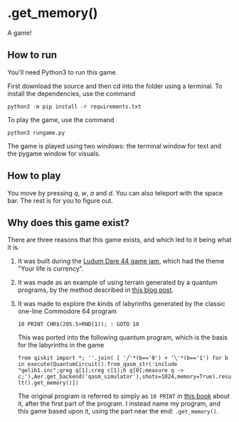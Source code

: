 # .get_memory()

A game!

## How to run

You'll need Python3 to run this game.

First download the source and then cd into the folder using a terminal. To install the dependencies, use the command

```python3 -m pip install -r requirements.txt ```

To play the game, use the command

```python3 rungame.py```

The game is played using two windows: the terminal window for text and the pygame window for visuals.

## How to play

You move by pressing *q*, *w*, *a* and *d*. You can also teleport with the space bar. The rest is for you to figure out.

## Why does this game exist?

There are three reasons that this game exists, and which led to it being what it is.

1. It was built during the [Ludum Dare 44 game jam](https://ldjam.com/events/ludum-dare/44), which had the theme "Your life is currency".

2. It was made as an example of using terrain generated by a quantum programs, by the method described in [this blog post](https://medium.com/qiskit/creating-infinite-worlds-with-quantum-computing-5e998e6d21c2).

3. It was made to explore the kinds of labyrinths generated by the classic one-line Commodore 64 program

   ```10 PRINT CHR$(205.5+RND(1)); : GOTO 10```
   
   This was ported into the following quantum program, which is the basis for the labyrinths in the game
   
   ```from qiskit import *; ''.join( [ '╱'*(b=='0') + '╲'*(b=='1') for b in execute(QuantumCircuit().from_qasm_str('include "qelib1.inc";qreg q[1];creg c[1];h q[0];measure q -> c;'),Aer.get_backend('qasm_simulator'),shots=1024,memory=True).result().get_memory()])```
   
   The original program is referred to simply as ```10 PRINT``` in [this book](https://10print.org/) about it, after the first part of the program. I instead name my program, and this game based upon it, using the part near the end: ```.get_memory()```.
